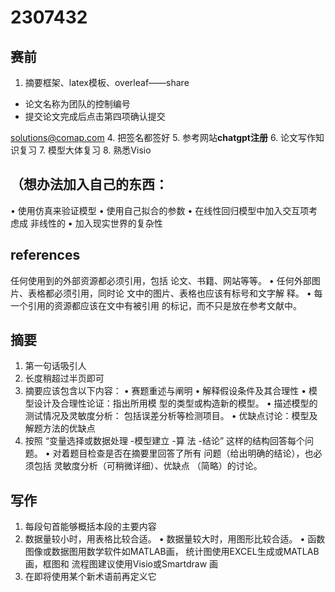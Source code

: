 # 2307432
## 赛前
1. 摘要框架、latex模板、overleaf——share
* 论文名称为团队的控制编号
* 提交论文完成后点击第四项确认提交

solutions@comap.com
4. 把签名都签好
5. 参考网站**chatgpt注册**
6. 论文写作知识复习
7. 模型大体复习
8. 熟悉Visio


## （想办法加入自己的东西：
• 使用仿真来验证模型
• 使用自己拟合的参数
• 在线性回归模型中加入交互项考虑成
非线性的
• 加入现实世界的复杂性
## references
任何使用到的外部资源都必须引用，包括
论文、书籍、网站等等。
• 任何外部图片、表格都必须引用，同时论
文中的图片、表格也应该有标号和文字解
释。
• 每一个引用的资源都应该在文中有被引用
的标记，而不只是放在参考文献中。
## 摘要
1. 第一句话吸引人
2. 长度稍超过半页即可
3. 摘要应该包含以下内容：
• 赛题重述与阐明
• 解释假设条件及其合理性
• 模型设计及合理性论证：指出所用模
型的类型或构造新的模型。
• 描述模型的测试情况及灵敏度分析：
包括误差分析等检测项目。
• 优缺点讨论：模型及解题方法的优缺点
4. 按照 “变量选择或数据处理 -模型建立 -算
法 -结论” 这样的结构回答每个问题。
• 对着题目检查是否在摘要里回答了所有
问题（给出明确的结论），也必须包括
灵敏度分析（可稍微详细）、优缺点
（简略）的讨论。
## 写作
1. 每段句首能够概括本段的主要内容
2. 数据量较小时，用表格比较合适。
• 数据量较大时，用图形比较合适。
• 函数图像或数据图用数学软件如MATLAB画，
统计图使用EXCEL生成或MATLAB画，框图和
流程图建议使用Visio或Smartdraw 画
3. 在即将使用某个新术语前再定义它
